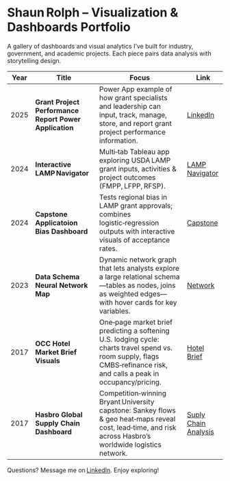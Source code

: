 # Shaun Rolph – Visualization & Dashboards Portfolio

A gallery of dashboards and visual analytics I’ve built for industry, government, and academic projects.  Each piece pairs data analysis with storytelling design.

| Year | Title | Focus | Link |
|------|-------|-------|------|
| 2025 | **Grant Project Performance Report Power Application** | Power App example of how grant specialists and leadership can input, track, manage, store, and report grant project performance information. | [LinkedIn](https://www.linkedin.com/in/shaun-rolph-79692b74/) |
| 2024 | **Interactive LAMP Navigator** | Multi‑tab Tableau app exploring USDA LAMP grant inputs, activities & project outcomes (FMPP, LFPP, RFSP). | [LAMP Navigator](https://www.linkedin.com/in/shaun-rolph-79692b74/) |
| 2024 | **Capstone Applicatoion Bias Dashboard** | Tests regional bias in LAMP grant approvals; combines logistic‑regression outputs with interactive visuals of acceptance rates. | [Capstone](https://github.com/ShaunCRolph/Dashboard-and-Visualizations-Repo/blob/main/Capstone%20Application%20Bias%20Dashboard.pdf) |
| 2023 | **Data Schema Neural Network Map** | Dynamic network graph that lets analysts explore a large relational schema—tables as nodes, joins as weighted edges—with hover cards for key variables. | [Network](https://github.com/ShaunCRolph/Dashboard-and-Visualizations-Repo/blob/main/Data%20Schema%20Neural%20Network%20Map.pdf) |
| 2017 | **OCC Hotel Market Brief Visuals** | One‑page market brief predicting a softening U.S. lodging cycle: charts travel spend vs. room supply, flags CMBS‑refinance risk, and calls a peak in occupancy/pricing. | [Hotel Brief]([https://www.linkedin.com/in/shaun-rolph-79692b74/](https://github.com/ShaunCRolph/Dashboard-and-Visualizations-Repo/blob/main/OCC%20Hotel%20Draft.pdf)) |
| 2017 | **Hasbro Global Supply Chain Dashboard** | Competition‑winning Bryant University capstone: Sankey flows & geo heat‑maps reveal cost, lead‑time, and risk across Hasbro’s worldwide logistics network. | [Suply Chain Analysis](https://github.com/ShaunCRolph/Dashboard-and-Visualizations-Repo/blob/main/Hasbro%20Supply%20Chain%20Analysis.pdf) |

Questions? Message me on [LinkedIn](https://www.linkedin.com/in/shaun-rolph-79692b74/).  Enjoy exploring!
